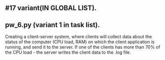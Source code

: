 #17 variant(IN GLOBAL LIST).
---
pw_6.py (variant 1 in task list).
---
Creating a client-server system, where clients will collect data about the status of the computer (CPU load, RAM) on which the client application is running, and send it to the server. If one of the clients has more than 70% of the CPU load - the server writes the client data to the .log file.
